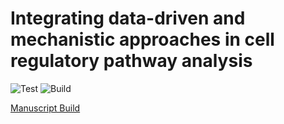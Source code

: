 # Integrating data-driven and mechanistic approaches in cell regulatory pathway analysis

![Test](https://github.com/meyer-lab/DE-learning/workflows/Test/badge.svg)
![Build](https://github.com/meyer-lab/DE-learning/workflows/Build/badge.svg)

[Manuscript Build](https://meyer-lab.github.io/DE-learning/manuscript.html)
